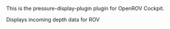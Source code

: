 This is the pressure-display-plugin plugin for OpenROV Cockpit.

Displays incoming depth data for ROV
